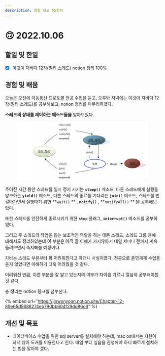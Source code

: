 ```yaml
---
description: 일일 회고 55회차
---
```


# 🙃 2022.10.06

## 할일 및 한일&#x20;

* [x] 이것이 자바다 12장(멀티 스레드) notion 정리 100%&#x20;

## 경험 및 배움&#x20;

오늘은 오전에 이동통신 프로토콜 전공 수업을 듣고, 오후와 저녁에는 이것이 자바다 12장(멀티 스레드)를 공부해보고, notion 정리를 마무리하였다.

**스레드의 상태를 제어하는 메소드들을** 알아보았다.

<figure><img src="../.gitbook/assets/image.png" alt=""><figcaption></figcaption></figure>

주어진 시간 동안 스레드를 일시 정지 시키는 **`sleep()`** 메소드, 다른 스레드에게 실행을 양보하는 **`yield()`** 메소드, 다른 스레드의 종료를 기다리는 **`join()`** 메소드, 스레드를 번갈아가면서 실행하기 위한 **`wait()` ** , **`notify()`** , **`notifyAll()` ** 을 공부해보았다.

또한 스레드를 안전하게 종료시키기 위한 **`stop`** 플래그, **`interrupt()`** 메소드를 공부하였다.

그리고 주 스레드의 작업을 돕는 보조적인 역할을 하는 데몬 스레드, 스레드 그룹 등에 대해서도 정리하였는데 이 부분은 아직 잘 이해가 가지않아서 내일 세미나 전까지 계속 돌려보면서 숙지해볼 예정이다.

자바는 스레드 부분부터 확 어려워진다고 하더니 사실이였다. 전공으로 운영체제 수업을 듣지 않았다면 이해하기 더욱 어려웠을 것 같다.

어려워진 만큼, 이런 부분를 잘 알고 있는지의 여부가 차이를 가르니 열심히 공부해야할 것 같다.

총 정리는 notion 링크를 첨부한다.

{% embed url="https://jinwonyoon.notion.site/Chapter-12-89e65d5688274eb790bb604f29dd86c6" %}

## 개선 및 목표&#x20;

* 데이터베이스 수업을 위한 sql server를 설치해야 하는데, mac os에서는 지원이 되지 않아 도커를 이용한다고 한다. 내일 부터 실습을 진행해야 하니 빠르게 설치하는 법을 알아야 겠다.&#x20;
